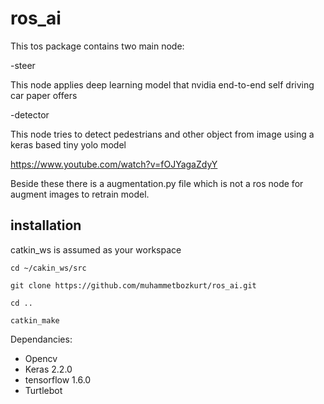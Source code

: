 # ros_ai

This tos package contains two main node:

-steer

   This node applies deep learning model that nvidia end-to-end self driving car paper offers
  
-detector
   
   This node tries to detect pedestrians and other object from image using a keras based tiny yolo model
   
https://www.youtube.com/watch?v=fOJYagaZdyY
  
Beside these there is a augmentation.py file which is not a ros node for augment images to retrain model.

## installation

catkin_ws is assumed as your workspace

    cd ~/cakin_ws/src
  
    git clone https://github.com/muhammetbozkurt/ros_ai.git
  
    cd ..
  
    catkin_make
 
 
Dependancies:

   - Opencv
   - Keras 2.2.0   
   - tensorflow 1.6.0
   - Turtlebot
